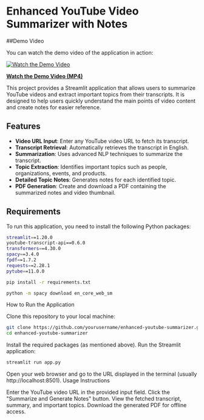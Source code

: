 # Enhanced YouTube Video Summarizer with Notes

##Demo Video

You can watch the demo video of the application in action:

[![Watch the Demo Video](demo-thumbnail.jpg)](video.mp4)

**[Watch the Demo Video (MP4)](video.mp4)**

This project provides a Streamlit application that allows users to summarize YouTube videos and extract important topics from their transcripts. It is designed to help users quickly understand the main points of video content and create notes for easier reference.

## Features

- **Video URL Input**: Enter any YouTube video URL to fetch its transcript.
- **Transcript Retrieval**: Automatically retrieves the transcript in English.
- **Summarization**: Uses advanced NLP techniques to summarize the transcript.
- **Topic Extraction**: Identifies important topics such as people, organizations, events, and products.
- **Detailed Topic Notes**: Generates notes for each identified topic.
- **PDF Generation**: Create and download a PDF containing the summarized notes and video thumbnail.

## Requirements

To run this application, you need to install the following Python packages:

```bash
streamlit==1.20.0
youtube-transcript-api==0.6.0
transformers==4.30.0
spacy==3.4.0
fpdf==1.7.2
requests==2.28.1
pytube==11.0.0

```
```bash
pip install -r requirements.txt
```
```bash
python -m spacy download en_core_web_sm
```

How to Run the Application

Clone this repository to your local machine:

```bash
git clone https://github.com/yourusername/enhanced-youtube-summarizer.git
cd enhanced-youtube-summarizer
```
Install the required packages (as mentioned above).
Run the Streamlit application:

```bash
streamlit run app.py
```
Open your web browser and go to the URL displayed in the terminal (usually http://localhost:8501).
Usage Instructions

Enter the YouTube video URL in the provided input field.
Click the "Summarize and Generate Notes" button.
View the fetched transcript, summary, and important topics.
Download the generated PDF for offline access.
